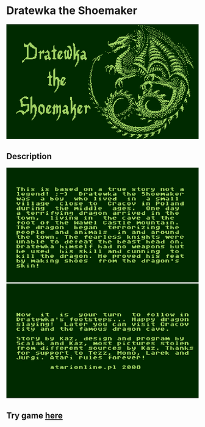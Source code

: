 # Dratewka the Shoemaker
![](https://github.com/Derstilon/Dratewka/blob/main/img/start/start1.png)

## Description
![](https://github.com/Derstilon/Dratewka/blob/main/img/start/start2.png)
![](https://github.com/Derstilon/Dratewka/blob/main/img/start/start3.png)

## Try game [here](https://derstilon.github.io/Dratewka/)

